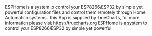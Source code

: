 ESPHome is a system to control your ESP8266/ESP32 by simple yet powerful configuration files and control them remotely through Home Automation systems.
This App is supplied by TrueCharts, for more information please visit https://truecharts.org
ESPHome is a system to control your ESP8266/ESP32 by simple yet powerful
